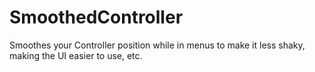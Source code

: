 # SmoothedController
Smoothes your Controller position while in menus to make it less shaky, making the UI easier to use, etc.
